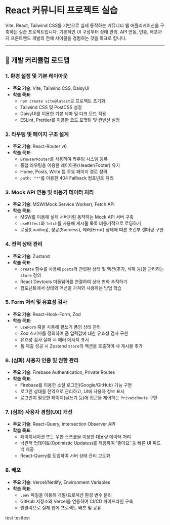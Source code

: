 # React 커뮤니티 프로젝트 실습

Vite, React, Tailwind CSS를 기반으로 실제 동작하는 커뮤니티 웹 애플리케이션을 구축하는 실습 프로젝트입니다.
기본적인 UI 구성부터 상태 관리, API 연동, 인증, 배포까지 프론트엔드 개발의 전체 사이클을 경험하는 것을 목표로 합니다.

---

## 🚀 개발 커리큘럼 로드맵

### 1. 환경 설정 및 기본 레이아웃

- **주요 기술**: Vite, Tailwind CSS, DaisyUI
- **학습 목표**:
  - `npm create vite@latest`로 프로젝트 초기화
  - Tailwind CSS 및 PostCSS 설정
  - DaisyUI를 이용한 기본 테마 및 다크 모드 적용
  - ESLint, Prettier를 이용한 코드 포맷팅 및 컨벤션 설정

### 2. 라우팅 및 페이지 구조 설계

- **주요 기술**: React-Router v6
- **학습 목표**:
  - `BrowserRouter`를 사용하여 라우팅 시스템 등록
  - 중첩 라우팅을 이용한 레이아웃(Header/Footer) 유지
  - Home, Posts, Write 등 주요 페이지 경로 정의
  - `path: "*"`를 이용한 404 Fallback 컴포넌트 처리

### 3. Mock API 연동 및 비동기 데이터 처리

- **주요 기술**: MSW(Mock Service Worker), Fetch API
- **학습 목표**:
  - MSW를 이용해 실제 서버처럼 동작하는 Mock API 서버 구축
  - `useEffect`와 `fetch`를 사용해 게시물 목록 비동기적으로 로딩하기
  - 로딩(Loading), 성공(Success), 에러(Error) 상태에 따른 조건부 렌더링 구현

### 4. 전역 상태 관리

- **주요 기술**: Zustand
- **학습 목표**:
  - `create` 함수를 사용해 `posts`와 관련된 상태 및 액션(추가, 삭제 등)을 관리하는 `store` 정의
  - React Devtools 미들웨어를 연결하여 상태 변화 추적하기
  - 컴포넌트에서 상태와 액션을 가져와 사용하는 방법 학습

### 5. Form 처리 및 유효성 검사

- **주요 기술**: React-Hook-Form, Zod
- **학습 목표**:
  - `useForm` 훅을 사용해 글쓰기 폼의 상태 관리
  - Zod 스키마를 정의하여 폼 입력값에 대한 유효성 검사 구현
  - 유효성 검사 실패 시 에러 메시지 표시
  - 폼 제출 성공 시 Zustand `store`의 액션을 호출하여 새 게시물 추가

### 6. (심화) 사용자 인증 및 권한 관리

- **주요 기술**: Firebase Authentication, Private Routes
- **학습 목표**:
  - Firebase를 이용한 소셜 로그인(Google/GitHub) 기능 구현
  - 로그인 상태를 전역으로 관리하고, UI에 사용자 정보 표시
  - 로그인이 필요한 페이지(글쓰기 등)에 접근을 제어하는 `PrivateRoute` 구현

### 7. (심화) 사용자 경험(UX) 개선

- **주요 기술**: React-Query, Intersection Observer API
- **학습 목표**:
  - 페이지네이션 또는 무한 스크롤을 이용한 대용량 데이터 처리
  - 낙관적 업데이트(Optimistic Updates)를 적용하여 '좋아요' 등 빠른 UI 피드백 제공
  - React-Query를 도입하여 서버 상태 관리 고도화

### 8. 배포

- **주요 기술**: Vercel/Netlify, Environment Variables
- **학습 목표**:
  - `.env` 파일을 이용해 개발/프로덕션 환경 변수 분리
  - GitHub 저장소와 Vercel을 연동하여 CI/CD 파이프라인 구축
  - 원클릭으로 실제 웹에 프로젝트 배포 및 공유

test
testtest
